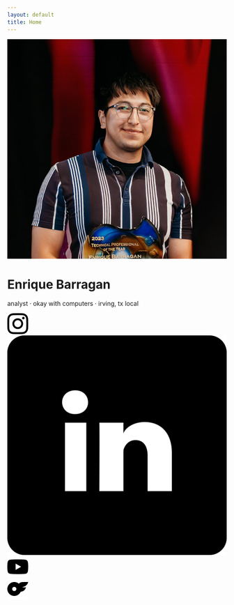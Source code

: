 ```yaml
---
layout: default
title: Home
---
```


<div class="flex justify-center mb-2">
  <img src="/assets/images/me.jpg" alt="Enrique" class="w-56 h-56 rounded-full object-cover shadow">
</div>

<div class="mx-auto max-w-xl px-4 pt-4 pb-10 text-center space-y-4">
  <div>
    <h1 class="text-4xl font-extrabold font-sans">Enrique Barragan</h1>
    <p class="text-sm sm:text-base text-gray-600">analyst · okay with computers · irving, tx local</p>
  </div>
</div>

<div class="flex justify-center gap-4 pt-2">
  <a href="https://www.instagram.com/yourusername" target="_blank" aria-label="Instagram">
    <div class="w-10 h-10 rounded-full shadow bg-white flex items-center justify-center hover:opacity-80 transition">
      <img src="/assets/icons/instagram.svg" alt="Instagram" class="w-5 h-5">
    </div>
  </a>
  <a href="https://www.linkedin.com/in/yourusername" target="_blank" aria-label="LinkedIn">
    <div class="w-10 h-10 rounded-full shadow bg-white flex items-center justify-center hover:opacity-80 transition">
      <img src="/assets/icons/linkedin.svg" alt="LinkedIn" class="w-5 h-5">
    </div>
  </a>
  <a href="https://www.youtube.com/@yourusername" target="_blank" aria-label="YouTube">
    <div class="w-10 h-10 rounded-full shadow bg-white flex items-center justify-center hover:opacity-80 transition">
      <img src="/assets/icons/youtube.svg" alt="YouTube" class="w-5 h-5">
    </div>
  </a>
  <a href="https://onlyfans.com/yourusername" target="_blank" aria-label="OnlyFans">
    <div class="w-10 h-10 rounded-full shadow bg-white flex items-center justify-center hover:opacity-80 transition">
      <img src="/assets/icons/onlyfans.svg" alt="OnlyFans" class="w-5 h-5">
    </div>
  </a>
</div>